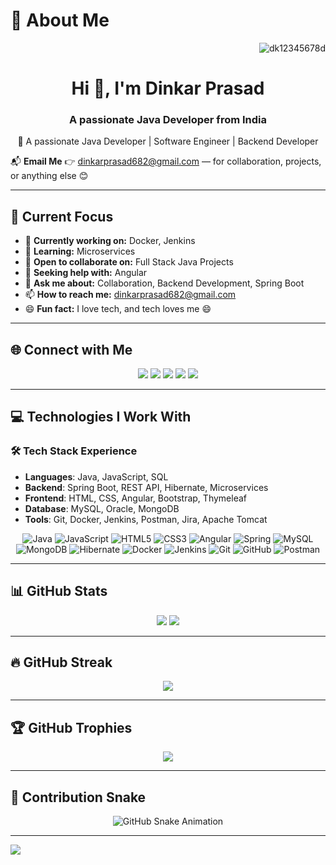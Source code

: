 
# 💫 About Me
<p align="right"> 
  <img src="https://komarev.com/ghpvc/?username=dk12345678d&label=Profile%20views&color=0e75b6&style=flat" alt="dk12345678d" />
</p>

<h1 align="center">Hi 👋, I'm Dinkar Prasad</h1>
<h3 align="center">A passionate Java Developer from India</h3>

<div align="center">
💫 A passionate Java Developer | Software Engineer | Backend Developer
</div>

📬 **Email Me** 👉 [dinkarprasad682@gmail.com](mailto:dinkarprasad682@gmail.com) — for collaboration, projects, or anything else 😊

---

## 🚀 Current Focus
- 🔭 **Currently working on:** Docker, Jenkins
- 🌱 **Learning:** Microservices
- 👯 **Open to collaborate on:** Full Stack Java Projects
- 🤝 **Seeking help with:** Angular
- 💬 **Ask me about:** Collaboration, Backend Development, Spring Boot
- 📫 **How to reach me:** dinkarprasad682@gmail.com
- 😄 **Fun fact:** I love tech, and tech loves me 😄

---

## 🌐 Connect with Me
<div align="center">
  <a href="mailto:dinkarprasad682@gmail.com"><img src="https://img.shields.io/badge/Gmail-D14836?style=flat-square&logo=gmail&logoColor=white" /></a>
  <a href="https://linkedin.com/in/dinkarprasadjava"><img src="https://img.shields.io/badge/LinkedIn-%230077B5.svg?style=flat-square&logo=linkedin&logoColor=white" /></a>
  <a href="https://github.com/DK12345678D"><img src="https://img.shields.io/badge/GitHub-%23121011.svg?style=flat-square&logo=github&logoColor=white" /></a>
  <a href="https://www.naukri.com/mnjuser/profile"><img src="https://img.shields.io/badge/Naukri-%23005CA1.svg?style=flat-square&logo=internet-explorer&logoColor=white" /></a>
  <a href="https://internshala.com/student/dashboard"><img src="https://img.shields.io/badge/Internshala-%2300A5EC.svg?style=flat-square&logo=internet-explorer&logoColor=white" /></a>
</div>

---

## 💻 Technologies I Work With

### 🛠️ Tech Stack Experience
- **Languages**: Java, JavaScript, SQL
- **Backend**: Spring Boot, REST API, Hibernate, Microservices
- **Frontend**: HTML, CSS, Angular, Bootstrap, Thymeleaf
- **Database**: MySQL, Oracle, MongoDB
- **Tools**: Git, Docker, Jenkins, Postman, Jira, Apache Tomcat

<div align="center">

![Java](https://img.shields.io/badge/java-%23ED8B00.svg?style=flat-square&logo=openjdk&logoColor=white)
![JavaScript](https://img.shields.io/badge/javascript-%23323330.svg?style=flat-square&logo=javascript&logoColor=%23F7DF1E)
![HTML5](https://img.shields.io/badge/html5-%23E34F26.svg?style=flat-square&logo=html5&logoColor=white)
![CSS3](https://img.shields.io/badge/css3-%231572B6.svg?style=flat-square&logo=css3&logoColor=white)
![Angular](https://img.shields.io/badge/angular-%23DD0031.svg?style=flat-square&logo=angular&logoColor=white)
![Spring](https://img.shields.io/badge/spring-%236DB33F.svg?style=flat-square&logo=spring&logoColor=white)
![MySQL](https://img.shields.io/badge/mysql-4479A1.svg?style=flat-square&logo=mysql&logoColor=white)
![MongoDB](https://img.shields.io/badge/MongoDB-%234ea94b.svg?style=flat-square&logo=mongodb&logoColor=white)
![Hibernate](https://img.shields.io/badge/Hibernate-59666C?style=flat-square&logo=Hibernate&logoColor=white)
![Docker](https://img.shields.io/badge/docker-%230db7ed.svg?style=flat-square&logo=docker&logoColor=white)
![Jenkins](https://img.shields.io/badge/jenkins-%232C5263.svg?style=flat-square&logo=jenkins&logoColor=white)
![Git](https://img.shields.io/badge/git-%23F05033.svg?style=flat-square&logo=git&logoColor=white)
![GitHub](https://img.shields.io/badge/github-%23121011.svg?style=flat-square&logo=github&logoColor=white)
![Postman](https://img.shields.io/badge/Postman-FF6C37?style=flat-square&logo=postman&logoColor=white)

</div>

---

## 📊 GitHub Stats
<div align="center">
  <img src="https://github-readme-stats.vercel.app/api?username=DK12345678D&theme=dark&hide_border=false&count_private=true" />
  <img src="https://github-readme-stats.vercel.app/api/top-langs/?username=DK12345678D&theme=dark&hide_border=false&layout=compact" />
</div>

---

## 🔥 GitHub Streak
<div align="center">
  <img src="https://nirzak-streak-stats.vercel.app/?user=DK12345678D&theme=dark&hide_border=false" />
</div>

---

## 🏆 GitHub Trophies
<div align="center">
  <img src="https://github-profile-trophy.vercel.app/?username=DK12345678D&theme=radical&no-frame=false&no-bg=true&margin-w=4" />
</div>

---

## 🐍 Contribution Snake
<div align="center">
  <img src="https://github.com/DK12345678D/DK12345678D/blob/output/github-contribution-grid-snake-dark.svg" alt="GitHub Snake Animation"/>
</div>

---

[![](https://visitcount.itsvg.in/api?id=DK12345678D&icon=0&color=1)](https://visitcount.itsvg.in)

